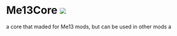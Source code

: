 # Me13Core [![](https://jitpack.io/v/MindustryExtended13/Me13Core.svg)](https://jitpack.io/#MindustryExtended13/Me13Core)
a core that maded for Me13 mods, but can be used in other mods
a
